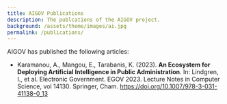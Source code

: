 ```yaml
---
title: AIGOV Publications
description: The publcations of the AIGOV project.
background: /assets/theme/images/ai.jpg
permalink: /publications/
---
```


AIGOV has published the following articles:

- Karamanou, A., Mangou, E., Tarabanis, K. (2023). **An Ecosystem for Deploying Artificial Intelligence in Public Administration**. In: Lindgren, I., et al. Electronic Government. EGOV 2023. Lecture Notes in Computer Science, vol 14130. Springer, Cham. https://doi.org/10.1007/978-3-031-41138-0_13
